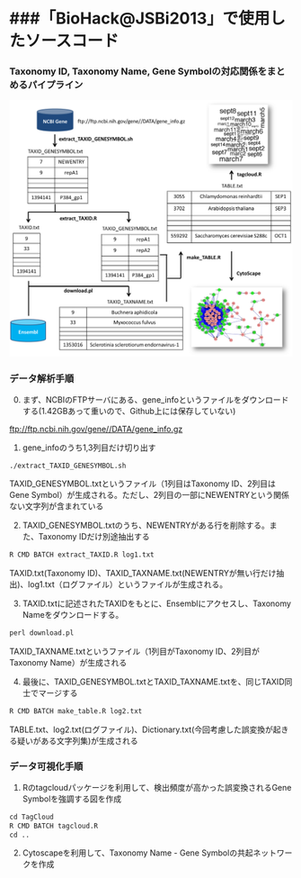 ###「BioHack@JSBi2013」で使用したソースコード
=======

### Taxonomy ID, Taxonomy Name, Gene Symbolの対応関係をまとめるパイプライン

![my image](Figure_schema.png)

### データ解析手順
0. まず、NCBIのFTPサーバにある、gene_infoというファイルをダウンロードする(1.42GBあって重いので、Github上には保存していない)

ftp://ftp.ncbi.nih.gov/gene//DATA/gene_info.gz

1. gene_infoのうち1,3列目だけ切り出す
```
./extract_TAXID_GENESYMBOL.sh
```
TAXID_GENESYMBOL.txtというファイル（1列目はTaxonomy ID、2列目はGene Symbol）が生成される。ただし、2列目の一部にNEWENTRYという関係ない文字列が含まれている


2. TAXID_GENESYMBOL.txtのうち、NEWENTRYがある行を削除する。また、Taxonomy IDだけ別途抽出する
```r
R CMD BATCH extract_TAXID.R log1.txt
```
TAXID.txt(Taxonomy ID)、TAXID_TAXNAME.txt(NEWENTRYが無い行だけ抽出)、log1.txt（ログファイル）というファイルが生成される。


3. TAXID.txtに記述されたTAXIDをもとに、Ensemblにアクセスし、Taxonomy Nameをダウンロードする。
```perl
perl download.pl
```
TAXID_TAXNAME.txtというファイル（1列目がTaxonomy ID、2列目がTaxonomy Name）が生成される


4. 最後に、TAXID_GENESYMBOL.txtとTAXID_TAXNAME.txtを、同じTAXID同士でマージする
```r
R CMD BATCH make_table.R log2.txt
```
TABLE.txt、log2.txt(ログファイル)、Dictionary.txt(今回考慮した誤変換が起きる疑いがある文字列集)が生成される


### データ可視化手順
1. Rのtagcloudパッケージを利用して、検出頻度が高かった誤変換されるGene Symbolを強調する図を作成
```
cd TagCloud
R CMD BATCH tagcloud.R
cd ..
```

2. Cytoscapeを利用して、Taxonomy Name - Gene Symbolの共起ネットワークを作成
